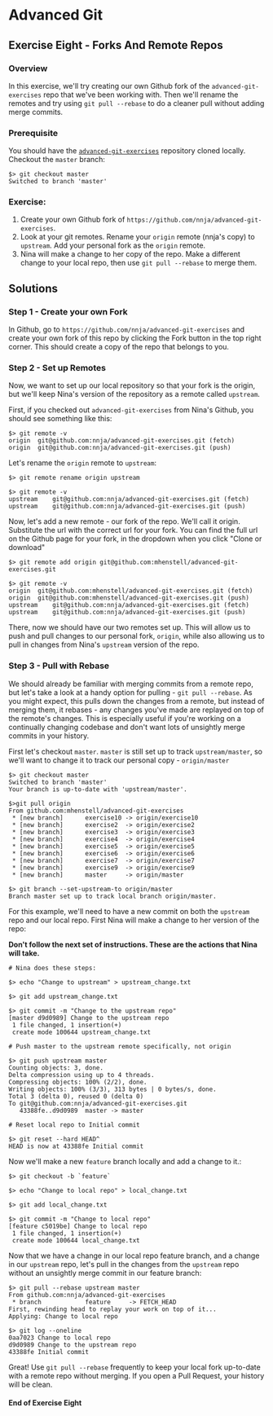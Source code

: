 # Advanced Git
## Exercise Eight - Forks And Remote Repos

### Overview
In this exercise, we'll try creating our own Github fork of the `advanced-git-exercises` repo that we've been working with. Then we'll rename the remotes and try using `git pull --rebase` to do a cleaner pull without adding merge commits.

### Prerequisite
You should have the [`advanced-git-exercises`](https://github.com/nnja/advanced-git-exercises)  repository cloned locally. Checkout the `master` branch:

```
$> git checkout master
Switched to branch 'master'
```

### Exercise:
1. Create your own Github fork of `https://github.com/nnja/advanced-git-exercises`.
2. Look at your git remotes. Rename your `origin` remote (nnja's copy) to `upstream`. Add your personal fork as the `origin` remote.
3. Nina will make a change to her copy of the repo. Make a different change to your local repo, then use `git pull --rebase` to merge them.

## Solutions

### Step 1 - Create your own Fork
In Github, go to `https://github.com/nnja/advanced-git-exercises` and create your own fork of this repo by clicking the Fork button in the top right corner. This should create a copy of the repo that belongs to you.

### Step 2 - Set up Remotes
Now, we want to set up our local repository so that your fork is the origin, but we'll keep Nina's version of the repository as a remote called `upstream`.

First, if you checked out `advanced-git-exercises` from Nina's Github, you should see something like this:

```
$> git remote -v
origin	git@github.com:nnja/advanced-git-exercises.git (fetch)
origin	git@github.com:nnja/advanced-git-exercises.git (push)
```

Let's rename the `origin` remote to `upstream`:

```
$> git remote rename origin upstream

$> git remote -v
upstream	git@github.com:nnja/advanced-git-exercises.git (fetch)
upstream	git@github.com:nnja/advanced-git-exercises.git (push)
```

Now, let's add a new remote - our fork of the repo. We'll call it origin. Substitute the url with the correct url for your fork. You can find the full url on the Github page for your fork, in the dropdown when you click "Clone or download"

```
$> git remote add origin git@github.com:mhenstell/advanced-git-exercises.git

$> git remote -v
origin	git@github.com:mhenstell/advanced-git-exercises.git (fetch)
origin	git@github.com:mhenstell/advanced-git-exercises.git (push)
upstream	git@github.com:nnja/advanced-git-exercises.git (fetch)
upstream	git@github.com:nnja/advanced-git-exercises.git (push)
```

There, now we should have our two remotes set up. This will allow us to push and pull changes to our personal fork, `origin`, while also allowing us to pull in changes from Nina's `upstream` version of the repo.

### Step 3 - Pull with Rebase
We should already be familiar with merging commits from a remote repo, but let's take a look at a handy option for pulling - `git pull --rebase`. As you might expect, this pulls down the changes from a remote, but instead of merging them, it rebases - any changes you've made are replayed on top of the remote's changes. This is especially useful if you're working on a continually changing codebase and don't want lots of unsightly merge commits in your history.

First let's checkout `master`. `master` is still set up to track `upstream/master`, so we'll want to change it to track our personal copy - `origin/master`

```
$> git checkout master
Switched to branch 'master'
Your branch is up-to-date with 'upstream/master'.

$>git pull origin
From github.com:mhenstell/advanced-git-exercises
 * [new branch]      exercise10 -> origin/exercise10
 * [new branch]      exercise2  -> origin/exercise2
 * [new branch]      exercise3  -> origin/exercise3
 * [new branch]      exercise4  -> origin/exercise4
 * [new branch]      exercise5  -> origin/exercise5
 * [new branch]      exercise6  -> origin/exercise6
 * [new branch]      exercise7  -> origin/exercise7
 * [new branch]      exercise9  -> origin/exercise9
 * [new branch]      master     -> origin/master

$> git branch --set-upstream-to origin/master
Branch master set up to track local branch origin/master.
```

For this example, we'll need to have a new commit on both the `upstream` repo and our local repo. First Nina will make a change to her version of the repo:

**Don't follow the next set of instructions. These are the actions that Nina will take.**

```
# Nina does these steps:

$> echo "Change to upstream" > upstream_change.txt

$> git add upstream_change.txt

$> git commit -m "Change to the upstream repo"
[master d9d0989] Change to the upstream repo
 1 file changed, 1 insertion(+)
 create mode 100644 upstream_change.txt
 
# Push master to the upstream remote specifically, not origin

$> git push upstream master
Counting objects: 3, done.
Delta compression using up to 4 threads.
Compressing objects: 100% (2/2), done.
Writing objects: 100% (3/3), 313 bytes | 0 bytes/s, done.
Total 3 (delta 0), reused 0 (delta 0)
To git@github.com:nnja/advanced-git-exercises.git
   43388fe..d9d0989  master -> master

# Reset local repo to Initial commit

$> git reset --hard HEAD^
HEAD is now at 43388fe Initial commit
```

Now we'll make a new `feature` branch locally and add a change to it.:

```
$> git checkout -b `feature`

$> echo "Change to local repo" > local_change.txt

$> git add local_change.txt

$> git commit -m "Change to local repo"
[feature c5019be] Change to local repo
 1 file changed, 1 insertion(+)
 create mode 100644 local_change.txt
```

Now that we have a change in our local repo feature branch, and a change in our `upstream` repo, let's pull in the changes from the `upstream` repo without an unsightly merge commit in our feature branch:

```
$> git pull --rebase upstream master
From github.com:nnja/advanced-git-exercises
 * branch            feature     -> FETCH_HEAD
First, rewinding head to replay your work on top of it...
Applying: Change to local repo

$> git log --oneline
0aa7023 Change to local repo
d9d0989 Change to the upstream repo
43388fe Initial commit
```

Great! Use `git pull --rebase` frequently to keep your local fork up-to-date with a remote repo without merging. If you open a Pull Request, your history will be clean.

#### End of Exercise Eight